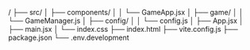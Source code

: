/
├── src/
│   ├── components/
│   │   └── GameApp.jsx
│   ├── game/
│   │   └── GameManager.js
│   ├── config/
│   │   └── config.js
│   ├── App.jsx
│   ├── main.jsx
│   └── index.css
├── index.html
├── vite.config.js
├── package.json
└── .env.development
